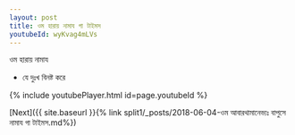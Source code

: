 ```yaml
---
layout: post
title: ওম হারায় নামায গা টাইমস
youtubeId: wyKvag4mLVs
---
```

 
 
 ওম হারায় নামায  
 
 -  যে দুঃখ বিনষ্ট করে 
 
  
 
  
 
 
 
 
 
 


{% include youtubePlayer.html id=page.youtubeId %}
 
[Next]({{ site.baseurl }}{% link  split1/_posts/2018-06-04-ওম আবারথামানেভ্যঃ বাপুসে নামায গা টাইমস.md%})
 
